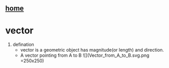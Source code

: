 ﻿## [home](https://gaojiabit.github.io/)
# vector
1. defination
	- vector is a geometric object has magnitude(or length) and direction.
    - A vector pointing from A to B ![](Vector_from_A_to_B.svg.png =250x250)
